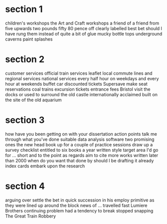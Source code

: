 # section 1

children's workshops
the Art and Craft workshops
a friend of a friend
from five upwards
two pounds fifty
80 pence off
clearly labelled
best bet
should I have rung them instead of
quite a bit of glue
mucky
bottle tops
underground caverns
paint splashes

# section 2

customer services official
train services
leaflet
local commute lines and regional services
national services
every half hour on weekdays and every hour at weekends
buffet car
discounted tickets
Supersave
make seat reservations
coal trains
excursion tickets
entrance fees
Bristol
visit the docks or
used to surround the old castle
internationally acclaimed
built on the site of the old aquarium

# section 3

how have you been getting on with your dissertation
action points
talk me through what you've done
suitable data analysis software
two promising ones
the new head
book up for a couple of practice sessions
draw up a survey checklist
entitled to six books a year
written style
target area
I'd go for ...
short and to the point
as regards
aim to cite more works written later than 2000
when do you want that done by
should I be drafting it already
index cards
embark upon the research

# section 4

arguing over
settle the bet
in quick succession
in his employ
primitive as they were
lined up around the block
news of ... travelled fast
Lumiere Brothers
continuing problem
had a tendency to break
stopped snapping
The Great Train Robbery

